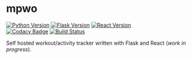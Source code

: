 # mpwo

[![Python Version](https://img.shields.io/badge/python-3.6-brightgreen.svg)](https://python.org)
[![Flask Version](https://img.shields.io/badge/flask-0.12-brightgreen.svg)](http://flask.pocoo.org/) 
[![React Version](https://img.shields.io/badge/react-16.3-brightgreen.svg)](https://reactjs.org/)  
[![Codacy Badge](https://api.codacy.com/project/badge/Grade/45d64b31e37e4890a239b8298e66a011)](https://www.codacy.com/app/SamR1/mpwo?utm_source=github.com&utm_medium=referral&utm_content=SamR1/mpwo&utm_campaign=badger)
[![Build Status](https://travis-ci.org/SamR1/mpwo.svg?branch=master)](https://travis-ci.org/SamR1/mpwo)

Self hosted workout/activity tracker written with Flask and React (_work in progress_).  
